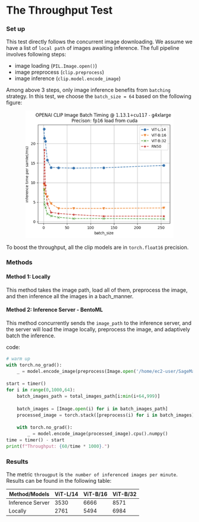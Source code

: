 # The Throughput Test

### Set up

This test directly follows the concurrent image downloading. We assume we have a list of `local path` of images awaiting
inference. The full pipeline involves following steps:
- image loading (`PIL.Image.open()`)
- image preprocess (`clip.preprocess`)
- image inference (`clip.model.encode_image`)

Among above 3 steps, only image inference benefits from `batching` strategy. In this test, we choose the `batch_size = 64`
based on the following figure:
<p align = "center">
<img src="asset/fp16_batch_performance.png" width = 400 height = "auto">
</p>


To boost the throughput, all the clip models are in `torch.float16` precision.

### Methods

#### Method 1: Locally

This method takes the image path, load all of them, preprocess the image, and then inference all the images in a bach_manner.


#### Method 2: Inference Server - BentoML

This method concurrently sends the `image_path` to the inference server, and the server will 
load the image locally, preprocess the image, and adaptively batch the inference. 

code:
```python
# warm up
with torch.no_grad():
    _ = model.encode_image(preprocess(Image.open('/home/ec2-user/SageMaker/bentoml/coco.jpg')).unsqueeze(0).to(torch.float16).to("cuda"))

start = timer()
for i in range(0,1000,64):
    batch_images_path = total_images_path[i:min(i+64,999)]
    
    batch_images = [Image.open(i) for i in batch_images_path]
    processed_image = torch.stack([preprocess(i) for i in batch_images]).to(torch.float16).to("cuda")
    
    with torch.no_grad():
        _ = model.encode_image(processed_image).cpu().numpy()
time = timer() - start
print(f"Throughput: {60/time * 1000}.")
```

### Results

The metric `througput` is `the number of inferenced images per minute`. Results can be found
in the following table:


| Method/Models | ViT-L/14 | ViT-B/16 | ViT-B/32 |
|---|---|---|---|
| Inference Server | 3530 | 6666 | 8571 |
| Locally | 2761 | 5494 | 6984 |

